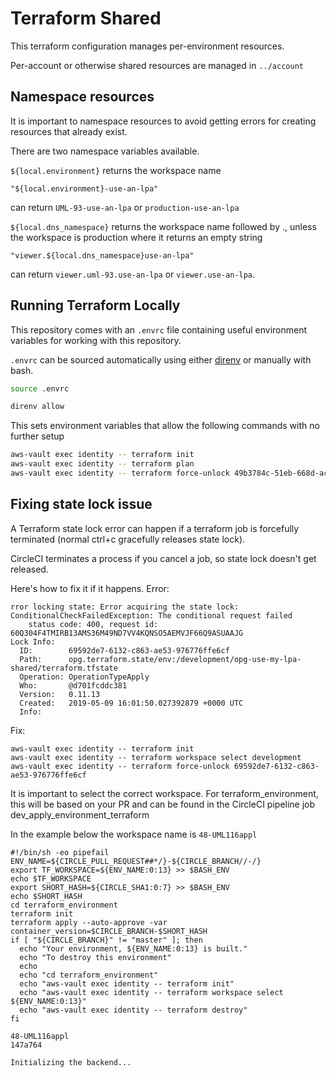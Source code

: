 # Terraform Shared

This terraform configuration manages per-environment resources.

Per-account or otherwise shared resources are managed in `../account`

## Namespace resources
It is important to namespace resources to avoid getting errors for creating resources that already exist.

There are two namespace variables available.

`${local.environment}`
returns the workspace name

```
"${local.environment}-use-an-lpa"
``` 
can return `UML-93-use-an-lpa` or `production-use-an-lpa`

`${local.dns_namespace}`
returns the workspace name followed by ., unless the workspace is production where it returns an empty string

```
"viewer.${local.dns_namespace}use-an-lpa"
``` 
can return `viewer.uml-93.use-an-lpa` or `viewer.use-an-lpa`.

## Running Terraform Locally

This repository comes with an `.envrc` file containing useful environment variables for working with this repository.

`.envrc` can be sourced automatically using either [direnv](https://direnv.net) or manually with bash.

```bash
source .envrc
```

```bash
direnv allow
```

This sets environment variables that allow the following commands with no further setup

```bash
aws-vault exec identity -- terraform init
aws-vault exec identity -- terraform plan
aws-vault exec identity -- terraform force-unlock 49b3784c-51eb-668d-ac4b-3bd5b8701925
```

## Fixing state lock issue
A Terraform state lock error can happen if a terraform job is forcefully terminated (normal ctrl+c gracefully releases state lock).

CircleCI terminates a process if you cancel a job, so state lock doesn't get released.

Here's how to fix it if it happens.
Error: 

```hsl
rror locking state: Error acquiring the state lock: ConditionalCheckFailedException: The conditional request failed
    status code: 400, request id: 60Q304F4TMIRB13AMS36M49ND7VV4KQNSO5AEMVJF66Q9ASUAAJG
Lock Info:
  ID:        69592de7-6132-c863-ae53-976776ffe6cf
  Path:      opg.terraform.state/env:/development/opg-use-my-lpa-shared/terraform.tfstate
  Operation: OperationTypeApply
  Who:       @d701fcddc381
  Version:   0.11.13
  Created:   2019-05-09 16:01:50.027392879 +0000 UTC
  Info:
```      

Fix:
```hsl
aws-vault exec identity -- terraform init
aws-vault exec identity -- terraform workspace select development
aws-vault exec identity -- terraform force-unlock 69592de7-6132-c863-ae53-976776ffe6cf
```

It is important to select the correct workspace. 
For terraform_environment, this will be based on your PR and can be found in the CircleCI pipeline job dev_apply_environment_terraform

In the example below the workspace name is `48-UML116appl`

```
#!/bin/sh -eo pipefail
ENV_NAME=${CIRCLE_PULL_REQUEST##*/}-${CIRCLE_BRANCH//-/}
export TF_WORKSPACE=${ENV_NAME:0:13} >> $BASH_ENV
echo $TF_WORKSPACE
export SHORT_HASH=${CIRCLE_SHA1:0:7} >> $BASH_ENV
echo $SHORT_HASH
cd terraform_environment
terraform init
terraform apply --auto-approve -var container_version=$CIRCLE_BRANCH-$SHORT_HASH
if [ "${CIRCLE_BRANCH}" != "master" ]; then
  echo "Your environment, ${ENV_NAME:0:13} is built."
  echo "To destroy this environment"
  echo
  echo "cd terraform_environment"
  echo "aws-vault exec identity -- terraform init"
  echo "aws-vault exec identity -- terraform workspace select ${ENV_NAME:0:13}"
  echo "aws-vault exec identity -- terraform destroy"
fi

48-UML116appl
147a764

Initializing the backend...
```